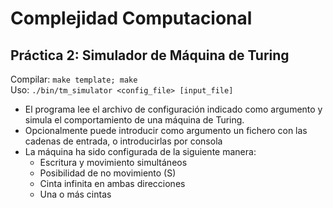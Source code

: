 # Complejidad Computacional
## Práctica 2: Simulador de Máquina de Turing

Compilar: `make template; make`  
Uso: `./bin/tm_simulator <config_file> [input_file]`  

- El programa lee el archivo de configuración indicado como argumento y simula el comportamiento de una máquina de Turing.
- Opcionalmente puede introducir como argumento un fichero con las cadenas de entrada, o introducirlas por consola
- La máquina ha sido configurada de la siguiente manera:
    - Escritura y movimiento simultáneos
    - Posibilidad de no movimiento (S)
    - Cinta infinita en ambas direcciones
    - Una o más cintas